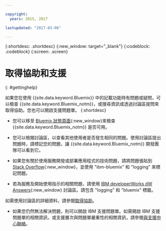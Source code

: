 ```yaml
---

copyright:
  years: 2015, 2017

lastupdated: "2017-03-06"

---
```



{:shortdesc: .shortdesc}
{:new_window: target="_blank"}
{:codeblock: .codeblock}
{:screen: .screen}


# 取得協助和支援
{: #gettinghelp}

如果您在使用 {{site.data.keyword.Bluemix}} 中的記載功能時有問題或疑問，可以檢查 {{site.data.keyword.Bluemix_notm}}，或搜尋資訊或透過討論區提問來取得協助。您也可以開啟支援問題單。
{:shortdesc}

* 您可以移至 [Bluemix 狀態頁面](https://developer.ibm.com/bluemix/support/#status){:new_window}來檢查 {{site.data.keyword.Bluemix_notm}} 是否可用。

* 您可以檢閱討論區，以查看其他使用者是否發生相同的問題。使用討論區提出問題時，請標記您的問題，讓 {{site.data.keyword.Bluemix_notm}} 開發團隊可以看到它。
<!--Insert the appropriate Stack Overflow tag for your service for <service_keyword> in URL and text below:  -->
  * 如果您有關於使用服務開發或部署應用程式的技術問題，請將問題張貼到 [Stack Overflow](http://stackoverflow.com/search?q=logging+ibm-bluemix){:new_window}，並使用 "ibm-bluemix" 和 "logging" 來標記問題。
<!--Insert the appropriate dW Answers tag for your service for <service_keyword> in URL below:  -->
  * 若為服務及開始使用指示的相關問題，請使用 [IBM developerWorks dW Answers](https://developer.ibm.com/answers/topics/logging/?smartspace=bluemix){:new_window} 討論區。請包含 "logging" 和 "bluemix" 標籤。

如需使用討論區的詳細資料，請參閱[取得協助](https://www.{DomainName}/docs/support/index.html#getting-help)。

* 如果您仍然無法解決問題，則可以開啟 IBM 支援問題單。如需開啟 IBM 支援問題單的相關資訊，或支援層次與問題單嚴重性的相關資訊，請參閱[與支援中心聯絡](https://www.{DomainName}/docs/support/index.html#contacting-support)。

